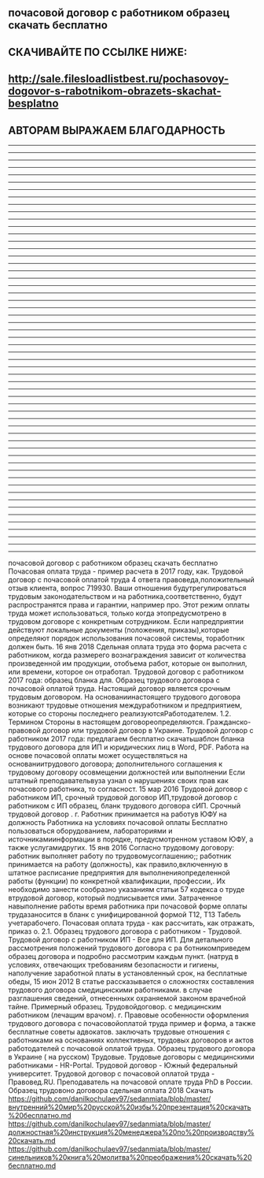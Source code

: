 почасовой договор с работником образец скачать бесплатно
--------------------------------------------------
СКАЧИВАЙТЕ ПО ССЫЛКЕ НИЖЕ:
--------------------------------------------------
http://sale.filesloadlistbest.ru/pochasovoy-dogovor-s-rabotnikom-obrazets-skachat-besplatno
--------------------------------------------------
АВТОРАМ ВЫРАЖАЕМ БЛАГОДАРНОСТЬ
--------------------------------------------------
--------------------------------------------------
--------------------------------------------------
--------------------------------------------------
--------------------------------------------------
--------------------------------------------------
--------------------------------------------------
--------------------------------------------------
--------------------------------------------------
--------------------------------------------------
--------------------------------------------------
--------------------------------------------------
--------------------------------------------------
--------------------------------------------------
--------------------------------------------------
--------------------------------------------------
--------------------------------------------------
--------------------------------------------------
--------------------------------------------------
--------------------------------------------------
--------------------------------------------------
--------------------------------------------------
--------------------------------------------------
--------------------------------------------------
--------------------------------------------------
--------------------------------------------------
--------------------------------------------------
--------------------------------------------------
--------------------------------------------------
--------------------------------------------------
--------------------------------------------------
--------------------------------------------------
--------------------------------------------------
--------------------------------------------------
--------------------------------------------------
--------------------------------------------------
--------------------------------------------------
--------------------------------------------------
--------------------------------------------------
--------------------------------------------------
--------------------------------------------------
--------------------------------------------------
--------------------------------------------------
--------------------------------------------------
--------------------------------------------------
--------------------------------------------------
--------------------------------------------------
--------------------------------------------------
--------------------------------------------------
--------------------------------------------------
--------------------------------------------------
--------------------------------------------------
--------------------------------------------------
--------------------------------------------------
--------------------------------------------------
--------------------------------------------------
--------------------------------------------------
почасовой договор с работником образец скачать бесплатно Почасовая оплата труда - пример расчета в 2017 году, как. Трудовой договор с почасовой оплатой труда  4 ответа правоведа,положительный отзыв клиента, вопрос 719930.  Ваши отношения будутрегулироваться трудовым законодательством и на работника,соответственно, будут распространятся права и гарантии, например про. Этот режим оплаты труда может использоваться, только когда этопредусмотрено в трудовом договоре с конкретным сотрудником. Если напредприятии действуют локальные документы (положения, приказы),которые определяют порядок использования почасовой системы, тоработник должен быть. 16 янв 2018  Сдельная оплата труда  это форма расчета с работником, когда размерего вознаграждения зависит от количества произведенной им продукции, отобъема работ, которые он выполнил, или времени, которое он отработал. Трудовой договор с работником 2017 года: образец бланка для. Образец трудового договора с почасовой оплатой труда. Настоящий договор является срочным трудовым договором. На основаниинастоящего трудового договора возникают трудовые отношения междуработником и предприятием, которые со стороны последнего реализуютсяРаботодателем. 1.2. Термином Стороны в настоящем договореопределяются. Гражданско-правовой договор или трудовой договор в Украине. Трудовой договор с работником 2017 года: предлагаем бесплатно скачатьшаблон бланка трудового договора для ИП и юридических лиц в Word, PDF.
Работа на основе почасовой оплаты может осуществляться на основаниитрудового договора; дополнительного соглашения к трудовому договору осовмещении должностей или выполнении  Если штатный преподавательвуза узнал о нарушениях своих прав как почасового работника, то согласност. 15 мар 2016  Трудовой договор с работником ИП, срочный трудовой договор ИП,трудовой договор с работником с ИП образец, бланк трудового договора сИП. Срочный трудовой договор  . г.  Работник принимается на работув ЮФУ на должность Работника на условиях почасовой оплаты  Бесплатно пользоваться оборудованием, лабораториями и источникамиинформации в порядке, предусмотренном уставом ЮФУ, а также услугамидругих. 15 янв 2016  Согласно трудовому договору: работник выполняет работу по трудовомусоглашению;; работник принимается на работу (должность), как правило,включенную в штатное расписание предприятия для выполненияопределенной работы (функции) по конкретной квалификации, профессии,. Их необходимо занести сообразно указаниям статьи 57 кодекса о труде втрудовой договор, который подписывается ими.  Затраченное навыполнение работы время работника при почасовой форме оплаты трудазаносится в бланк с унифицированной формой Т12, Т13  Табель учетарабочего. Почасовая оплата труда - как рассчитать, как отражать, приказ о. 2.1. Образец трудового договора с работником - Трудовой. Трудовой договор с работником ИП - Все для ИП. Для детального рассмотрения положений трудового договора с ра ботникомприведем образец договора и подробно рассмотрим каждьм пункт.  (натруд в условиях, отвечающих требованиям безопасности и гигиены, наполучение заработной платы в установленный срок, на бесплатные обеды,
15 июн 2012  В статье рассказывается о сложностях составления трудового договора смедицинскими работниками.  в случае разглашения сведений, отнесенныхк охраняемой законом врачебной тайне. Примерный образец. Трудовойдоговор. с медицинским работником (лечащим врачом). г. Правовые особенности оформления трудового договора с почасовойоплатой труда пример и форма, а также бесплатные советы адвокатов. заключать трудовые отношения с работниками на основаниях коллективных, трудовых договоров и актов работодателей с почасовой оплатой труда. Образец трудового договора в Украине ( на русском) Трудовые. Трудовые договоры с медицинскими работниками - HR-Portal. Трудовой договор - Южный федеральный университет. Трудовой договор с почасовой оплатой труда - Правовед.RU. Преподаватель на почасовой оплате труда  PhD в России. Образец трудовоно договора сдельная оплата 2018  Скачать
https://github.com/danilkochulaev97/sedanmiata/blob/master/внутренний%20мир%20русской%20избы%20презентация%20скачать%20бесплатно.md
https://github.com/danilkochulaev97/sedanmiata/blob/master/должностная%20инструкция%20менеджера%20по%20производству%20скачать.md
https://github.com/danilkochulaev97/sedanmiata/blob/master/синельников%20книга%20молитва%20преображения%20скачать%20бесплатно.md